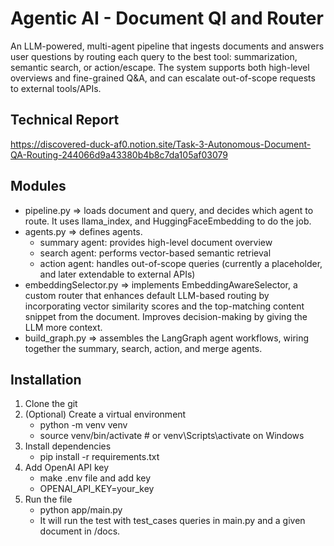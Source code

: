 # Agentic AI - Document QI and Router

An LLM-powered, multi-agent pipeline that ingests documents and answers user questions by routing each query to the best tool: 
summarization, semantic search, or action/escape. The system supports both high-level overviews and fine-grained Q&A, 
and can escalate out-of-scope requests to external tools/APIs.



## Technical Report
https://discovered-duck-af0.notion.site/Task-3-Autonomous-Document-QA-Routing-244066d9a43380b4b8c7da105af03079


## Modules
- pipeline.py	=> loads document and query, and decides which agent to route. It uses llama_index, and HuggingFaceEmbedding to do the job.
- agents.py	=> defines agents.
    - summary agent: provides high-level document overview
    - search agent: performs vector-based semantic retrieval
    - action agent: handles out-of-scope queries (currently a placeholder, and later extendable to external APIs)
- embeddingSelector.py => implements EmbeddingAwareSelector, a custom router that enhances default LLM-based routing by incorporating vector similarity scores and the top-matching content snippet from the document. Improves decision-making by giving the LLM more context.
- build_graph.py => assembles the LangGraph agent workflows, wiring together the summary, search, action, and merge agents.


## Installation
1. Clone the git
2. (Optional) Create a virtual environment
   - python -m venv venv
   - source venv/bin/activate  # or venv\Scripts\activate on Windows
3. Install dependencies
   - pip install -r requirements.txt
4. Add OpenAI API key
   - make .env file and add key
   - OPENAI_API_KEY=your_key
4. Run the file
   - python app/main.py
   - It will run the test with test_cases queries in main.py and a given document in /docs.
